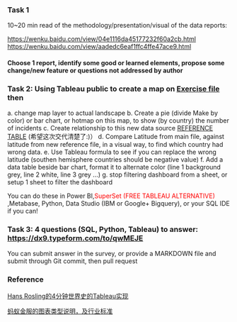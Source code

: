 ### Task 1
10~20 min read of the methodology/presentation/visual of the data reports: 

https://wenku.baidu.com/view/04e1116da45177232f60a2cb.html
https://wenku.baidu.com/view/aadedc6eaf1ffc4ffe47ace9.html


#### Choose 1 report, identify some good or learned elements, propose some change/new feature or questions not addressed by author

### Task 2: Using Tableau public to create a map on [Exercise file](https://public.tableau.com/profile/sheeporange#!/vizhome/TotalInjuriesEachMonth/InjuriesofAirportAccidentsReport) then
a. change map layer to actual landscape
b. Create a pie (divide Make by color) or bar chart, or hotmap on this map, to show (by country) the number of incidents
c. Create relationship to this new data source [REFERENCE TABLE](https://developers.google.com/public-data/docs/canonical/countries_csv) (希望这次交代清楚了:)）
d. Compare Latitude from main file, against latitude from new reference file, in a visual way, to find which country had wrong data.
e. Use Tableau formula to see if you can replace the wrong latitude (southen hemisphere countries should be negative value)
f. Add a data table beside bar chart, format it to alternate color (line 1 background grey, line 2 white, line 3 grey ...)
g. stop filtering dashboard from a sheet, or setup 1 sheet to filter the dashboard

You can do these in Power BI,<font color="red">SuperSet (FREE TABLEAU ALTERNATIVE)</font> ,Metabase, Python, Data Studio (IBM or Google+ Bigquery), or your SQL IDE if you can!




### Task 3: 4 questions (SQL, Python, Tableau) to answer: https://dx9.typeform.com/to/qwMEJE
You can submit answer in the survey, or provide a MARKDOWN file and submit through Git commit, then pull request

### Reference
[Hans Rosling的4分钟世界史的Tableau实现](https://public.tableau.com/views/AnInteractiveTableau10TributetoHansRosling/WorldDemographics?%3Aembed=y&%3AshowVizHome=no&%3Adisplay_count=y&%3Adisplay_static_image=y&%3AbootstrapWhenNotified=true)


[蚂蚁金服的图表类型说明，及行业标准](https://antv.alipay.com/zh-cn/vis/chart/index.html)
